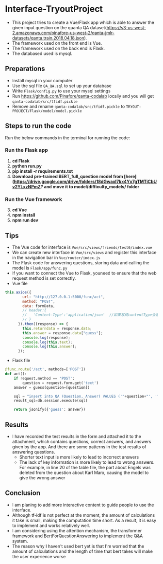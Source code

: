 # Interface-TryoutProject

- This project tries to create a Vue/Flask app which is able to answer the given input question on the quanta QA dataset(https://s3-us-west-2.amazonaws.com/pinafore-us-west-2/qanta-jmlr-datasets/qanta.train.2018.04.18.json).
- The framework used on the front end is Vue.
- The framework used on the back end is Flask.
- The databased used is mysql.

## Preparations

- Install mysql in your computer
- Use the sql file `QA_QA.sql` to set up your database
- Write `Flask/config.py` to use your mysql settings
- Run https://github.com/Pinafore/qanta-codalab locally and you will get `qanta-codalab/src/tfidf.pickle`
- Remove and rename `qanta-codalab/src/tfidf.pickle` to `TRYOUT-PROJECT/Flask/model/model.pickle`

## Steps to run the code

Run the below commands in the terminal for running the code:

### Run the Flask app

1. **cd Flask**
2. **python run.py**
3. **pip install -r requirements.txt**
4. **Download pre-trained BERT_full_question model from [here](https://drive.google.com/drive/folders/18dGwaxI7kx4Yx7gTMTiCbUv2YLxzNPmZ? and move it to model/difficulty_models/ folder**
### Run the Vue framework
3. **cd Vue**
4. **npm install**
5. **npm run dev**

## Tips

- The Vue code for interface is `Vue/src/views/friends/test6/index.vue`
- We can create new interface in `Vue/src/views` and register this interface in the navigation bar in `Vue/router/index.js`
- The Flask code for answering questions, storing data and calling the model is `Flask/app/func.py`
- If you want to connect the Vue to Flask, youneed to ensure that the web request method is set correctly.
- Vue file

```javascript
this.axios({
        url: "http://127.0.0.1:5000/func/act",
        method: "POST",
        data: formData,
        // header:{
        //   'Content-Type':'application/json'  //如果写成contentType会报错
        // }
      }).then((response) => {
        this.returndata = response.data;
        this.answer = response.data["guess"];
        console.log(response);
        console.log(this.text);
        console.log(this.answer);
      });
```

- Flask file

```Python
@func.route('/act', methods=['POST'])
def act():
    if request.method == 'POST':
        question = request.form.get('text')
    answer = guess(question=[question])

    sql = "insert into QA (Question, Answer) VALUES ('"+question+"', '"+answer +"'); "
    result_sql=db.session.execute(sql)

    return jsonify({'guess': answer})
```

## Results

- I have recorded the test results in the form and attached it to the attachment, which contains questions, correct answers, and answers given by the app. And there are some patterns in the test results of answering questions.
  - Shorter text input is more likely to lead to incorrect answers
  - The lack of key information is more likely to lead to wrong answers. For example, in line 20 of the table file, the part about Engels was deleted from the question about Karl Marx, causing the model to give the wrong answer

## Conclusion

- I am planing to add more interactive content to guide people to use the interface.
- Although tf-idf is not perfect at the moment, the amount of calculations it take is small, making the computation time short. As a result, it is easy to implement and works relatively well.
- I am considering using the attention mechanism, the transformer framework and BertForQuestionAnswering to implement the Q&A system.
- The reason why I haven't used bert yet is that I'm worried that the amount of calculations and the length of time that bert takes will make the user experience worse
